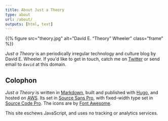 ```yaml
---
title: About Just a Theory
type: about
url: /about/
outputs: [html, text]
---
```


{{% figure src="theory.jpg" alt="David E. “Theory” Wheeler" class="frame" %}}

*Just a Theory* is an periodically irregular technology and culture blog by David
E. Wheeler. If you'd like to get in touch, catch me on [Twitter] or send email
to `david` at this domain.

Colophon
--------

*Just a Theory* is written in [Markdown], built and published with [Hugo], and
hosted on [AWS]. Its set in [Source Sans Pro], with fixed-width type set in
[Source Code Pro]. The icons are by [Font Awesome].

This site eschews JavaScript, and uses no tracking or analytics services.

[Markdown]: http://daringfireball.net/projects/markdown/
[Hugo]: https://gohugo.io
[AWS]: https://aws.amazon.com/
[Source Sans Pro]: https://github.com/adobe-fonts/source-sans-pro
[Source Code Pro]: https://github.com/adobe-fonts/source-code-pro
[Twitter]: https://twitter.com/theory
[Font Awesome]: https://fontawesome.com
